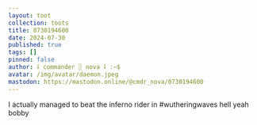 ```yaml
---
layout: toot
collection: toots
title: 0730194600
date: 2024-07-30
published: true
tags: []
pinned: false
author: ⸸ commander ░ nova ⸸ :~$
avatar: /img/avatar/daemon.jpeg
mastodon: https://mastodon.online/@cmdr_nova/0730194600
---
```


I actually managed to beat the inferno rider in #wutheringwaves hell yeah bobby
